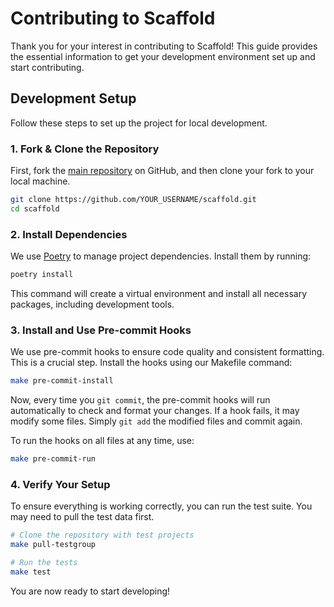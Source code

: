 # Contributing to Scaffold

Thank you for your interest in contributing to Scaffold! This guide provides the essential information to get your development environment set up and start contributing.

## Development Setup

Follow these steps to set up the project for local development.

### 1. Fork & Clone the Repository

First, fork the [main repository](https://github.com/Beer-Bears/scaffold) on GitHub, and then clone your fork to your local machine.

~~~bash
git clone https://github.com/YOUR_USERNAME/scaffold.git
cd scaffold
~~~

### 2. Install Dependencies

We use [Poetry](https://python-poetry.org/) to manage project dependencies. Install them by running:

~~~bash
poetry install
~~~
This command will create a virtual environment and install all necessary packages, including development tools.

### 3. Install and Use Pre-commit Hooks

We use pre-commit hooks to ensure code quality and consistent formatting. This is a crucial step. Install the hooks using our Makefile command:

~~~bash
make pre-commit-install
~~~

Now, every time you `git commit`, the pre-commit hooks will run automatically to check and format your changes. If a hook fails, it may modify some files. Simply `git add` the modified files and commit again.

To run the hooks on all files at any time, use:
~~~bash
make pre-commit-run
~~~

### 4. Verify Your Setup

To ensure everything is working correctly, you can run the test suite. You may need to pull the test data first.

~~~bash
# Clone the repository with test projects
make pull-testgroup

# Run the tests
make test
~~~

You are now ready to start developing!